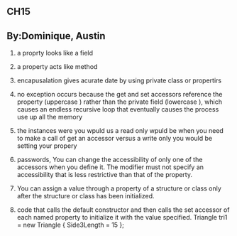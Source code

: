 ## CH15

## By:Dominique, Austin


1. a proprty looks like a field
2. a property acts like method
3. encapusalation gives acurate date by using private class or propertirs
4. no  exception occurs because the get and set accessors reference the property (uppercase ) rather than the private field (lowercase ), which causes an endless recursive loop that eventually causes the process use up all the memory

5. the instances were you wpuld us a read only wpuld be when you need to make a call of get an accessor versus a write only you would be setting your propery
6. passwords, You can change the accessibility of only one of the accessors when you define it.
The modifier must not specify an accessibility that is less restrictive than that of the property.
7. You can assign a value through a property of a structure or class only after the structure or class has been initialized. 
8. code that calls the default constructor and then calls the set accessor of each named property to initialize it with the value specified.
Triangle tri1 = new Triangle { Side3Length = 15 };



